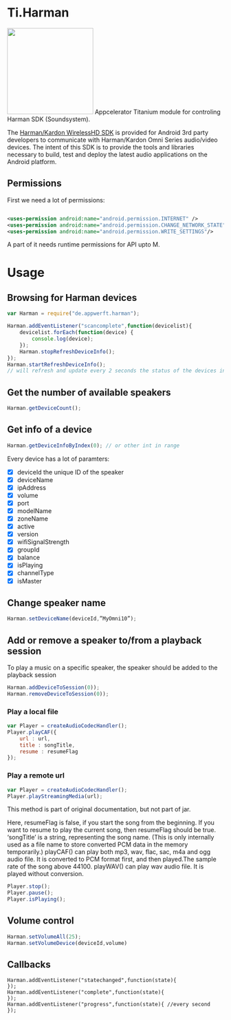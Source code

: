 # Ti.Harman
<img src="https://www.developer.harman.com/images/harman/logo/Harman_Logo.png" width=200 />
Appcelerator Titanium module for controling Harman SDK (Soundsystem).

The [Harman/Kardon WirelessHD SDK](http://harmandeveloperdocs.readthedocs.io/en/latest/Android/api-documentation.html) is provided for Android 3rd party developers to communicate
with Harman/Kardon Omni Series audio/video devices. The intent of this SDK is to provide the tools
and libraries necessary to build, test and deploy the latest audio applications on the Android platform.

## Permissions

First we need a lot of permissions:

```xml

<uses-permission android:name="android.permission.INTERNET" />
<uses-permission android:name="android.permission.CHANGE_NETWORK_STATE"/>
<uses-permission android:name="android.permission.WRITE_SETTINGS"/>
```
A part of it needs runtime permissions for API upto M.

# Usage

## Browsing for Harman devices
```javascript
var Harman = require("de.appwerft.harman");

Harman.addEventListener("scancomplete",function(devicelist){
    devicelist.forEach(function(device) {
        console.log(device);
    });
    Harman.stopRefreshDeviceInfo();
});
Harman.startRefreshDeviceInfo();  
// will refresh and update every 2 seconds the status of the devices in the current WiFi network.
```
## Get the number of available speakers
```javascript
Harman.getDeviceCount();
```
## Get info of a device

```javascript
Harman.getDeviceInfoByIndex(0); // or other int in range
```
Every device has a lot of paramters:
- [x] deviceId      the unique ID of the speaker
- [x] deviceName
- [x] ipAddress
- [x] volume
- [x] port
- [x] modelName
- [x] zoneName
- [x] active
- [x] version
- [x] wifiSignalStrength
- [x] groupId
- [x] balance
- [x] isPlaying
- [x] channelType
- [x] isMaster

## Change speaker name
```javascript
Harman.setDeviceName(deviceId,”MyOmni10”);
```
## Add or remove a speaker to/from a playback session
To play a music on a specific speaker, the speaker should be added to the playback session

```javascript
Harman.addDeviceToSession(0));
Harman.removeDeviceToSession(0));
```
### Play a local file 
```javascript
var Player = createAudioCodecHandler();
Player.playCAF({
    url : url,
    title : songTitle,
    resume : resumeFlag
});
```
### Play a remote url
```javascript
var Player = createAudioCodecHandler();
Player.playStreamingMedia(url);
```
This method is part of original documentation, but not part of jar. 

Here, resumeFlag is false, if you start the song from the beginning. If you want to resume to play the
current song, then resumeFlag should be true. ‘songTitle’ is a string, representing the song name. (This
is only internally used as a file name to store converted PCM data in the memory temporarily.)
playCAF() can play both mp3, wav, flac, sac, m4a and ogg audio file. It is converted to PCM format
first, and then played.The sample rate of the song above 44100.
playWAV() can play wav audio file. It is played without conversion.

```javascript
Player.stop();
Player.pause();
Player.isPlaying();
```
## Volume control
```javascript
Harman.setVolumeAll(25);
Harman.setVolumeDevice(deviceId,volume)
```

## Callbacks
```javascriptt
Harman.addEventListener("statechanged",function(state){
});
Harman.addEventListener("complete",function(state){
});
Harman.addEventListener("progress",function(state){ //every second
});

```


```
